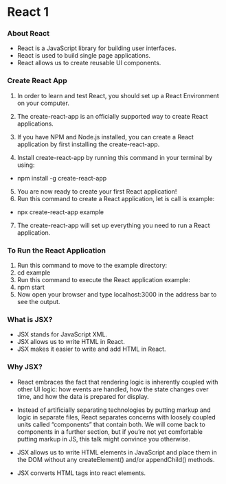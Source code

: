 # React 1

### About React
- React is a JavaScript library for building user interfaces.
- React is used to build single page applications.
- React allows us to create reusable UI components.

### Create React App

1. In order to learn and test React, you should set up a React Environment on your computer.

2. The create-react-app is an officially supported way to create React applications.

3. If you have NPM and Node.js installed, you can create a React application by first installing the create-react-app.

4. Install create-react-app by running this command in your terminal by using: 
  - npm install -g create-react-app
5. You are now ready to create your first React application!
6. Run this command to create a React application, let is call is example:
  - npx create-react-app example
7. The create-react-app will set up everything you need to run a React application.

### To Run the React Application
1. Run this command to move to the example directory:
2. cd example
3. Run this command to execute the React application example:
4. npm start
5. Now open your browser and type localhost:3000 in the address bar to see the output.

### What is JSX?
- JSX stands for JavaScript XML.
- JSX allows us to write HTML in React.
- JSX makes it easier to write and add HTML in React.

### Why JSX?
- React embraces the fact that rendering logic is inherently coupled with other UI logic: how events are handled, how the state changes over time, and how the data is prepared for display.

- Instead of artificially separating technologies by putting markup and logic in separate files, React separates concerns with loosely coupled units called “components” that contain both. We will come back to components in a further section, but if you’re not yet comfortable putting markup in JS, this talk might convince you otherwise.

- JSX allows us to write HTML elements in JavaScript and place them in the DOM without any createElement()  and/or appendChild() methods.

- JSX converts HTML tags into react elements.
